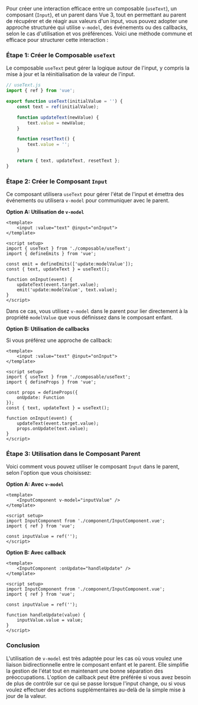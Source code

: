 Pour créer une interaction efficace entre un composable (`useText`), un composant (`Input`), et un parent dans Vue 3, tout en permettant au parent de récupérer et de réagir aux valeurs d'un input, vous pouvez adopter une approche structurée qui utilise `v-model`, des événements ou des callbacks, selon le cas d'utilisation et vos préférences. Voici une méthode commune et efficace pour structurer cette interaction :

### Étape 1: Créer le Composable `useText`

Le composable `useText` peut gérer la logique autour de l'input, y compris la mise à jour et la réinitialisation de la valeur de l'input.

```javascript
// useText.js
import { ref } from 'vue';

export function useText(initialValue = '') {
    const text = ref(initialValue);

    function updateText(newValue) {
        text.value = newValue;
    }

    function resetText() {
        text.value = '';
    }

    return { text, updateText, resetText };
}
```

### Étape 2: Créer le Composant `Input`

Ce composant utilisera `useText` pour gérer l'état de l'input et émettra des événements ou utilisera `v-model` pour communiquer avec le parent.

**Option A: Utilisation de `v-model`**

```vue
<template>
    <input :value="text" @input="onInput">
</template>

<script setup>
import { useText } from './composable/useText';
import { defineEmits } from 'vue';

const emit = defineEmits(['update:modelValue']);
const { text, updateText } = useText();

function onInput(event) {
    updateText(event.target.value);
    emit('update:modelValue', text.value);
}
</script>
```

Dans ce cas, vous utilisez `v-model` dans le parent pour lier directement à la propriété `modelValue` que vous définissez dans le composant enfant.

**Option B: Utilisation de callbacks**

Si vous préférez une approche de callback:

```vue
<template>
    <input :value="text" @input="onInput">
</template>

<script setup>
import { useText } from './composable/useText';
import { defineProps } from 'vue';

const props = defineProps({
    onUpdate: Function
});
const { text, updateText } = useText();

function onInput(event) {
    updateText(event.target.value);
    props.onUpdate(text.value);
}
</script>
```

### Étape 3: Utilisation dans le Composant Parent

Voici comment vous pouvez utiliser le composant `Input` dans le parent, selon l'option que vous choisissez:

**Option A: Avec `v-model`**

```vue
<template>
    <InputComponent v-model="inputValue" />
</template>

<script setup>
import InputComponent from './component/InputComponent.vue';
import { ref } from 'vue';

const inputValue = ref('');
</script>
```

**Option B: Avec callback**

```vue
<template>
    <InputComponent :onUpdate="handleUpdate" />
</template>

<script setup>
import InputComponent from './component/InputComponent.vue';
import { ref } from 'vue';

const inputValue = ref('');

function handleUpdate(value) {
    inputValue.value = value;
}
</script>
```

### Conclusion

L'utilisation de `v-model` est très adaptée pour les cas où vous voulez une liaison bidirectionnelle entre le composant enfant et le parent. Elle simplifie la gestion de l'état tout en maintenant une bonne séparation des préoccupations. L'option de callback peut être préférée si vous avez besoin de plus de contrôle sur ce qui se passe lorsque l'input change, ou si vous voulez effectuer des actions supplémentaires au-delà de la simple mise à jour de la valeur.